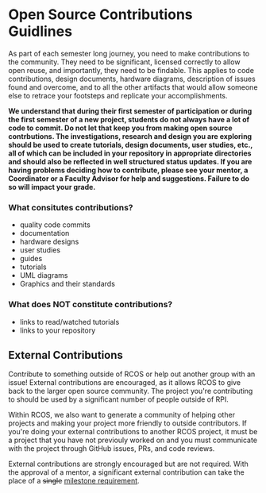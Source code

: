 # Open Source Contributions Guidlines

As part of each semester long journey, you need to make contributions to the community. 
They need to be significant, licensed correctly to allow open reuse, and importantly, they need to be findable.
This applies to code contributions, design documents, hardware diagrams, description of issues found and overcome, and to all the other artifacts that would allow someone else to retrace your footsteps and replicate your accomplishments.

**We understand that during their first semester of participation or during 
the first semester of a new project, students do not always have a lot of 
code to commit. Do not let that keep you from making open source contrbutions. 
The investigations, research and design you are exploring should be used to 
create tutorials, design documents, user studies, etc., 
all of which can
be included in your repository in appropriate directories and should also be reflected 
in well structured status updates. If you 
are having problems deciding how to contribute, please see your mentor, a
Coordinator or a Faculty Advisor for help and suggestions. Failure to do so will impact your grade.**

### What consitutes contributions?
- quality code commits
- documentation
- hardware designs
- user studies
- guides
- tutorials
- UML diagrams
- Graphics and their standards

### What does NOT constitute contributions?
- links to read/watched tutorials
- links to your repository

<!-- TODO: add links to get commits for user in repo -->

## External Contributions

Contribute to something outside of RCOS or help out another group with an issue! External contributions are encouraged, as it allows RCOS to give back to the larger open source community. The project you're contributing to should be used by a significant number of people outside of RPI.

Within RCOS, we also want to generate a community of helping other projects and making your project more friendly to outside contributors. If you're doing your external contributions to another RCOS project, it must be a project that you have not previouly worked on and you must communicate with the project through GitHub issues, PRs, and code reviews.

External contributions are strongly encouraged but are not required. With the approval of a mentor, a significant external contribution can take the place of a ~~single~~ [milestone requirement](#milestones).
